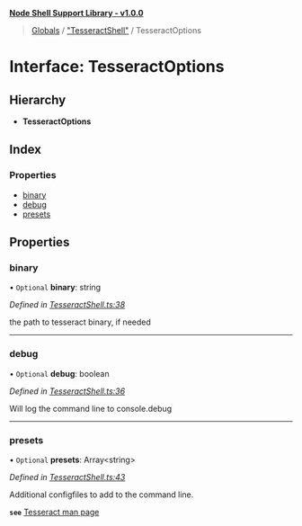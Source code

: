 **[Node Shell Support Library - v1.0.0](../README.md)**

> [Globals](../globals.md) / ["TesseractShell"](../modules/_tesseractshell_.md) / TesseractOptions

# Interface: TesseractOptions

## Hierarchy

* **TesseractOptions**

## Index

### Properties

* [binary](_tesseractshell_.tesseractoptions.md#binary)
* [debug](_tesseractshell_.tesseractoptions.md#debug)
* [presets](_tesseractshell_.tesseractoptions.md#presets)

## Properties

### binary

• `Optional` **binary**: string

*Defined in [TesseractShell.ts:38](https://github.com/Madrok/node-shell-support/blob/6f684a9/src/TesseractShell.ts#L38)*

the path to tesseract binary, if needed

___

### debug

• `Optional` **debug**: boolean

*Defined in [TesseractShell.ts:36](https://github.com/Madrok/node-shell-support/blob/6f684a9/src/TesseractShell.ts#L36)*

Will log the command line to console.debug

___

### presets

• `Optional` **presets**: Array\<string>

*Defined in [TesseractShell.ts:43](https://github.com/Madrok/node-shell-support/blob/6f684a9/src/TesseractShell.ts#L43)*

Additional configfiles to add to the command line.

**`see`** [Tesseract man page](https://github.com/tesseract-ocr/tesseract/blob/master/doc/tesseract.1.asc)
